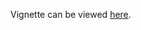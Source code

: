 Vignette can be viewed [here](https://bioconductor.org/packages/release/bioc/vignettes/BioTIP/inst/doc/BioTIP.html). 